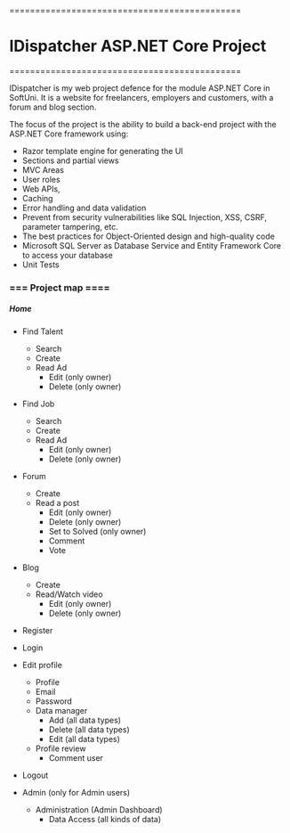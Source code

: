 =============================================
# IDispatcher ASP.NET Core Project
=============================================

IDispatcher is my web project defence for the module ASP.NET Core in SoftUni.
It is a website for freelancers, employers and customers, with a forum and blog section.

The focus of the project is the ability to build a back-end project with the ASP.NET Core framework using: 
 - Razor template engine for generating the UI
 - Sections and partial views
 - MVC Areas
 - User roles
 - Web APIs,
 - Caching
 - Error handling and data validation 
 - Prevent from security vulnerabilities like SQL Injection, XSS, CSRF, parameter tampering, etc.
 - The best practices for Object-Oriented design and high-quality code 
 - Microsoft SQL Server as Database Service and Entity Framework Core to access your database
 - Unit Tests 


### === Project map ====

##### Home 

- Find Talent
  -	Search
  -	Create
  - Read Ad    
    - Edit (only owner)
    - Delete (only owner)
    
- Find Job
  - Search
  - Create
  - Read Ad
    -	Edit (only owner)
    -	Delete (only owner)
    
- Forum
  - Create
  - Read a post
    - Edit (only owner)
    - Delete (only owner)
    - Set to Solved (only owner)
    - Comment
    - Vote
   
- Blog
  - Create
  - Read/Watch video
    - Edit (only owner)
    - Delete (only owner)
	    
- Register
- Login
- Edit profile
  - Profile
  - Email
  - Password
  - Data manager
    - Add (all data types)
    - Delete (all data types)
    - Edit (all data types)
  - Profile review
    - Comment user

- Logout
- Admin (only for Admin users)
  - Administration (Admin Dashboard)
    - Data Access (all kinds of data)

